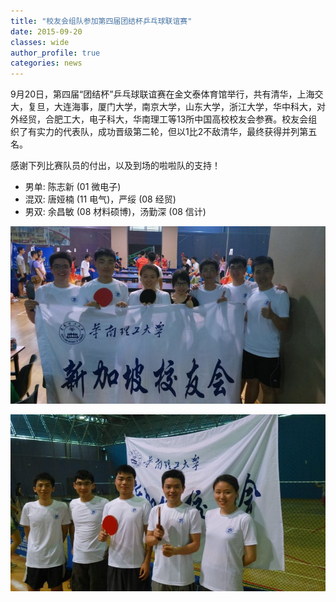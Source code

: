 ```yaml
---
title: "校友会组队参加第四届团结杯乒乓球联谊赛"
date: 2015-09-20
classes: wide
author_profile: true
categories: news
---
```


9月20日，第四届“团结杯”乒乓球联谊赛在金文泰体育馆举行，共有清华，上海交大，复旦，大连海事，厦门大学，南京大学，山东大学，浙江大学，华中科大，对外经贸，合肥工大，电子科大，华南理工等13所中国高校校友会参赛。校友会组织了有实力的代表队，成功晋级第二轮，但以1比2不敌清华，最终获得并列第五名。

感谢下列比赛队员的付出，以及到场的啦啦队的支持！
- 男单: 陈志新 (01 微电子)
- 混双: 唐娅楠 (11 电气)，严绥 (08 经贸)
- 男双: 余昌敏 (08 材料硕博)，汤勤深 (08 信计)

![](/assets/images/20150920a.jpg)

![](/assets/images/20150920b.jpg)